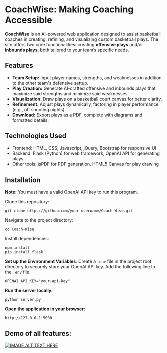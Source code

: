 # CoachWise: Making Coaching Accessible
**CoachWise** is an AI-powered web application designed to assist basketball coaches in creating, refining, and visualizing custom basketball plays. The site offers two core functionalities: creating **offensive plays** and/or **inbounds plays**, both tailored to your team’s specific needs.


## Features
* **Team Setup:** Input player names, strengths, and weaknesses in addition to the other team's defensive settup.
* **Play Creation:** Generate AI-crafted offensive and inbounds plays that maximize said strengths and minimize said weaknesses.
* **Visualization:**  Draw plays on a basketball court canvas for better clarity.
* **Refinement:** Adjust plays dynamically, factoring in player performance (e.g., off shooting nights).
* **Download:** Export plays as a PDF, complete with diagrams and formatted details.

## Technologies Used
* Frontend: HTML, CSS, Javascript, jQuery, Bootstrap for responsive UI
* Backend: Flask (Python) for web framework, OpenAI API for generating plays
* Other tools: jsPDF for PDF generation, HTML5 Canvas for play drawing

## Installation
**Note:** You must have a valid OpenAI API key to run this program.

Clone this repository:
```
git clone https://github.com/your-username/Coach-Wise.git
```
Navigate to the project directory:
```
cd Coach-Wise
```
Install dependencies:
```
npm install
pip install flask
```
**Set up the Environment Variables**: Create a ``.env`` file in the project root directory to securely store your OpenAI API key. Add the following line to the ``.env`` file:
```
OPENAI_API_KEY="your-api-key"
```
**Run the server locally:**
```
python server.py
```
**Open the application in your browser:** 
```
http://127.0.0.1:5000
```

## Demo of all features:
[![IMAGE ALT TEXT HERE](https://img.youtube.com/vi/Xi0elcormQA/0.jpg)](https://www.youtube.com/watch?v=Xi0elcormQA)



